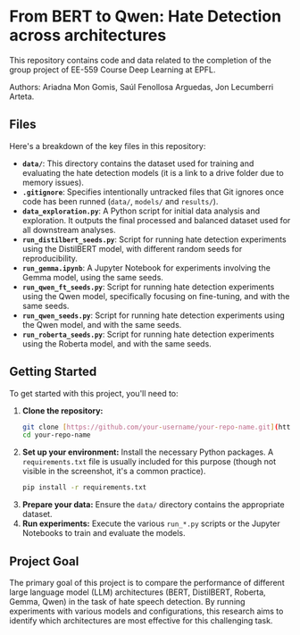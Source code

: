# From BERT to Qwen: Hate Detection across architectures

This repository contains code and data related to the completion of the group project of EE-559 Course Deep Learning at EPFL.

Authors: Ariadna Mon Gomis, Saúl Fenollosa Arguedas, Jon Lecumberri Arteta.

## Files

Here's a breakdown of the key files in this repository:

* **`data/`**: This directory contains the dataset used for training and evaluating the hate detection models (it is a link to a drive folder due to memory issues).
* **`.gitignore`**: Specifies intentionally untracked files that Git ignores once code has been runned (`data/`, `models/` and `results/`).
* **`data_exploration.py`**: A Python script for initial data analysis and exploration. It outputs the final processed and balanced dataset used for all downstream analyses. 
* **`run_distilbert_seeds.py`**: Script for running hate detection experiments using the DistilBERT model, with different random seeds for reproducibility.
* **`run_gemma.ipynb`**: A Jupyter Notebook for experiments involving the Gemma model, using the same seeds. 
* **`run_qwen_ft_seeds.py`**: Script for running hate detection experiments using the Qwen model, specifically focusing on fine-tuning, and with the same seeds.
* **`run_qwen_seeds.py`**: Script for running hate detection experiments using the Qwen model, and with the same seeds.
* **`run_roberta_seeds.py`**: Script for running hate detection experiments using the Roberta model, and with the same seeds.

## Getting Started

To get started with this project, you'll need to:

1.  **Clone the repository:**
    ```bash
    git clone [https://github.com/your-username/your-repo-name.git](https://github.com/your-username/your-repo-name.git)
    cd your-repo-name
    ```
2.  **Set up your environment:** Install the necessary Python packages. A `requirements.txt` file is usually included for this purpose (though not visible in the screenshot, it's a common practice).
    ```bash
    pip install -r requirements.txt
    ```
3.  **Prepare your data:** Ensure the `data/` directory contains the appropriate dataset.
4.  **Run experiments:** Execute the various `run_*.py` scripts or the Jupyter Notebooks to train and evaluate the models.

## Project Goal

The primary goal of this project is to compare the performance of different large language model (LLM) architectures (BERT, DistilBERT, Roberta, Gemma, Qwen) in the task of hate speech detection. By running experiments with various models and configurations, this research aims to identify which architectures are most effective for this challenging task.
